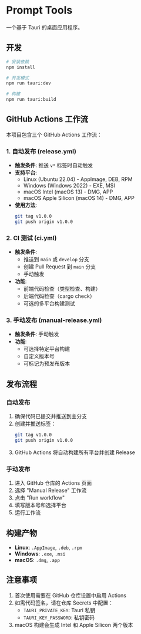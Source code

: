 # Prompt Tools

一个基于 Tauri 的桌面应用程序。

## 开发

```bash
# 安装依赖
npm install

# 开发模式
npm run tauri:dev

# 构建
npm run tauri:build
```

## GitHub Actions 工作流

本项目包含三个 GitHub Actions 工作流：

### 1. 自动发布 (release.yml)
- **触发条件**: 推送 `v*` 标签时自动触发
- **支持平台**: 
  - Linux (Ubuntu 22.04) - AppImage, DEB, RPM
  - Windows (Windows 2022) - EXE, MSI
  - macOS Intel (macOS 13) - DMG, APP
  - macOS Apple Silicon (macOS 14) - DMG, APP
- **使用方法**: 
  ```bash
  git tag v1.0.0
  git push origin v1.0.0
  ```

### 2. CI 测试 (ci.yml)
- **触发条件**: 
  - 推送到 `main` 或 `develop` 分支
  - 创建 Pull Request 到 `main` 分支
  - 手动触发
- **功能**:
  - 前端代码检查（类型检查、构建）
  - 后端代码检查（cargo check）
  - 可选的多平台构建测试

### 3. 手动发布 (manual-release.yml)
- **触发条件**: 手动触发
- **功能**: 
  - 可选择特定平台构建
  - 自定义版本号
  - 可标记为预发布版本

## 发布流程

### 自动发布
1. 确保代码已提交并推送到主分支
2. 创建并推送标签：
   ```bash
   git tag v1.0.0
   git push origin v1.0.0
   ```
3. GitHub Actions 将自动构建所有平台并创建 Release

### 手动发布
1. 进入 GitHub 仓库的 Actions 页面
2. 选择 "Manual Release" 工作流
3. 点击 "Run workflow"
4. 填写版本号和选择平台
5. 运行工作流

## 构建产物

- **Linux**: `.AppImage`, `.deb`, `.rpm`
- **Windows**: `.exe`, `.msi`
- **macOS**: `.dmg`, `.app`

## 注意事项

1. 首次使用需要在 GitHub 仓库设置中启用 Actions
2. 如需代码签名，请在仓库 Secrets 中配置：
   - `TAURI_PRIVATE_KEY`: Tauri 私钥
   - `TAURI_KEY_PASSWORD`: 私钥密码
3. macOS 构建会生成 Intel 和 Apple Silicon 两个版本